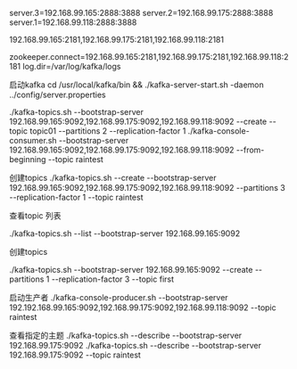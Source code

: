 server.3=192.168.99.165:2888:3888
server.2=192.168.99.175:2888:3888
server.1=192.168.99.118:2888:3888

192.168.99.165:2181,192.168.99.175:2181,192.168.99.118:2181

zookeeper.connect=192.168.99.165:2181,192.168.99.175:2181,192.168.99.118:2181
log.dir=/var/log/kafka/logs

启动kafka
cd /usr/local/kafka/bin &&   ./kafka-server-start.sh -daemon ../config/server.properties

./kafka-topics.sh  --bootstrap-server  192.168.99.165:9092,192.168.99.175:9092,192.168.99.118:9092 --create --topic topic01 --partitions 2 --replication-factor 1
./kafka-console-consumer.sh --bootstrap-server  192.168.99.165:9092,192.168.99.175:9092,192.168.99.118:9092 --from-beginning --topic  raintest

 

 
 
 
  
 创建topics
 ./kafka-topics.sh --create --bootstrap-server 192.168.99.165:9092,192.168.99.175:9092,192.168.99.118:9092 --partitions 3 --replication-factor 1 --topic raintest
 
 
 查看topic 列表
 
 ./kafka-topics.sh --list --bootstrap-server 192.168.99.165:9092
  
 
 
 创建topics
 
 ./kafka-topics.sh --bootstrap-server 192.168.99.165:9092 --create --partitions 1 --replication-factor 3 --topic first
 
 启动生产者
 ./kafka-console-producer.sh --bootstrap-server 192.192.168.99.165:9092,192.168.99.175:9092,192.168.99.118:9092 --topic raintest
 
 
 查看指定的主题
 ./kafka-topics.sh --describe --bootstrap-server  192.168.99.175:9092
 ./kafka-topics.sh --describe --bootstrap-server  192.168.99.175:9092  --topic raintest

